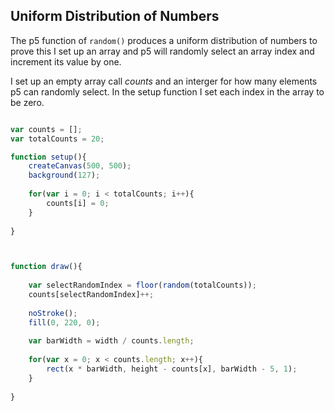 ## Uniform Distribution of Numbers

The p5 function of `random()` produces a uniform distribution of numbers to prove this I set up an array and p5 will randomly select an array index and increment its value by one.
<br>

I set up an empty array call *counts* and an interger for how many elements p5 can randomly select. In the setup function I set each index in the array to be zero.


```javascript

var counts = [];
var totalCounts = 20;

function setup(){
	createCanvas(500, 500);
	background(127);
	
	for(var i = 0; i < totalCounts; i++){
		counts[i] = 0;
	}
	
}



function draw(){
	
	var selectRandomIndex = floor(random(totalCounts));
	counts[selectRandomIndex]++;
	
	noStroke();
	fill(0, 220, 0);
	
	var barWidth = width / counts.length;
	
	for(var x = 0; x < counts.length; x++){
		rect(x * barWidth, height - counts[x], barWidth - 5, 1);
	}
	
}

```